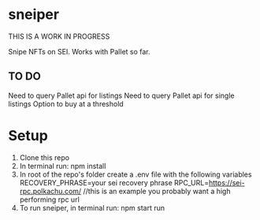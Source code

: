 # sneiper
THIS IS A WORK IN PROGRESS

Snipe NFTs on SEI. Works with Pallet so far.

## TO DO
Need to query Pallet api for listings
Need to query Pallet api for single listings
Option to buy at a threshold

# Setup
1. Clone this repo
2. In terminal run: npm install
3. In root of the repo's folder create a .env file with the following variables
   RECOVERY_PHRASE=your sei recovery phrase
   RPC_URL=https://sei-rpc.polkachu.com/ //this is an example you probably want a high performing rpc url
4. To run sneiper, in terminal run: npm start run
